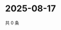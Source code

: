 # 2025-08-17

共 0 条

<!-- BEGIN ZHIHUVIDEO -->
<!-- 最后更新时间 Sun Aug 17 2025 16:14:54 GMT+0800 (China Standard Time) -->

<!-- END ZHIHUVIDEO -->
